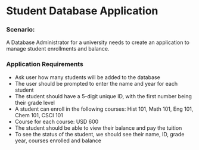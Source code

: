 # Student Database Application
### Scenario:
A Database Administrator for a university needs to create an application to manage student enrollments and balance.
### Application Requirements
- Ask user how many students will be added to the database
- The user should be prompted to enter the name and year for each student
- The student should have a 5-digit unique ID, with the first number being their grade level
- A student can enroll in the following courses: Hist 101, Math 101, Eng 101, Chem 101, CSCI 101
- Course for each course: USD 600
- The student should be able to view their balance and pay the tuition
- To see the status of the student, we should see their name, ID, grade year,  courses enrolled and balance